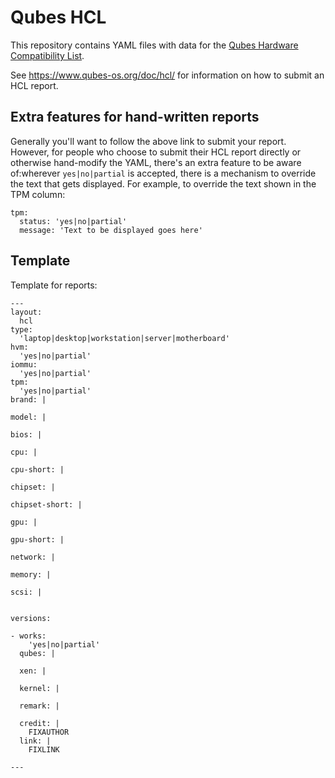# Qubes HCL

This repository contains YAML files with data for the [Qubes Hardware Compatibility List](https://www.qubes-os.org/hcl/).

See https://www.qubes-os.org/doc/hcl/ for information on how to submit an HCL report.

## Extra features for hand-written reports

Generally you'll want to follow the above link to submit your report. However, for people who choose to submit their HCL report directly or otherwise hand-modify the YAML, there's an extra feature to be aware of:wherever `yes|no|partial` is accepted, there is a mechanism to override the text that gets displayed. For example, to override the text shown in the TPM column:

```
tpm:
  status: 'yes|no|partial'
  message: 'Text to be displayed goes here'
```

## Template

Template for reports:

```
---
layout:
  hcl
type:
  'laptop|desktop|workstation|server|motherboard'
hvm:
  'yes|no|partial'
iommu:
  'yes|no|partial'
tpm:
  'yes|no|partial'
brand: |

model: |

bios: |

cpu: |

cpu-short: |

chipset: |

chipset-short: |

gpu: |

gpu-short: |

network: |

memory: |

scsi: |


versions:

- works:
    'yes|no|partial'
  qubes: |

  xen: |

  kernel: |

  remark: |

  credit: |
    FIXAUTHOR
  link: |
    FIXLINK

---
